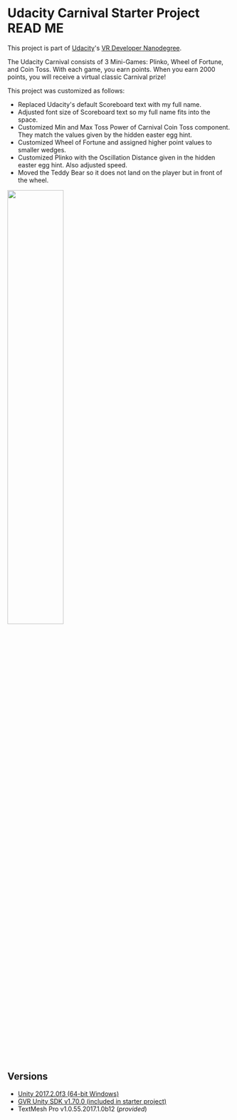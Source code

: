 # Udacity Carnival Starter Project READ ME

This project is part of [Udacity](https://www.udacity.com "Udacity - Be in demand")'s [VR Developer Nanodegree](https://www.udacity.com/course/vr-developer-nanodegree--nd017).

The Udacity Carnival consists of 3 Mini-Games: Plinko, Wheel of Fortune, and Coin Toss. With each game, you earn points. When you earn 2000 points, you will receive a virtual classic Carnival prize!

This project was customized as follows:

- Replaced Udacity's default Scoreboard text with my full name.
- Adjusted font size of Scoreboard text so my full name fits into the space.
- Customized Min and Max Toss Power of Carnival Coin Toss component. They match the values given by the hidden easter egg hint.
- Customized Wheel of Fortune and assigned higher point values to smaller wedges.
- Customized Plinko with the Oscillation Distance given in the hidden easter egg hint. Also adjusted speed.
- Moved the Teddy Bear so it does not land on the player but in front of the wheel.
 
<img src="https://lh3.googleusercontent.com/CEatiFeFgBW3UqlH6SyISQc-j397RspEoS3oGGdf3vn5TidzGS9Op9f1vAoaR1m-1YtoXrURDiEvWa07Loc=s0" width="50%"/>

## Versions
- [Unity 2017.2.0f3 (64-bit Windows)](https://unity3d.com/get-unity/download?thank-you=update&download_nid=48367&os=Win) 
- [GVR Unity SDK v1.70.0 (included in starter project)](https://github.com/googlevr/gvr-unity-sdk/releases/tag/1.70.0)
- TextMesh Pro v1.0.55.2017.1.0b12 (*provided*)

